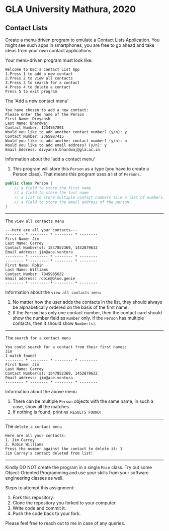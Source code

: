 # GLA University Mathura, 2020

## Contact Lists

Create a menu-driven program to emulate a Contact Lists Application. 
You might see such apps in smartphones, you are free to go ahead and take ideas
from your own contact applications.  

Your menu-driven program must look like: 
```
Welcome to DBC's Contact List App
1.Press 1 to add a new contact
2.Press 2 to view all contacts
3.Press 3 to search for a contact
4.Press 4 to delete a contact
Press 5 to exit program 
```

The 'Add a new contact menu'
```
You have chosen to add a new contact: 
Please enter the name of the Person
First Name: Divyansh
Last Name: Bhardwaj
Contact Number: 1234567891
Would you like to add another contact number? (y/n): y
Contact Number: 2365987415
Would you like to add another contact number? (y/n): n
Would you like to add email address? (y/n): y
Email Address: divyansh.bhardwaj@gla.ac.in
```
Information about the 'add a contact menu'
1. This program will store this `Person` as a type (you have to create a Person class).
That means this program uses a list of `Persons`.

```java
public class Person {
    // a field to store the first name
    // a field to store the last name
    // a list to store multiple contact numbers (i.e a list of numbers)
    // a field to store the email address of the person 
}
```
---
The `view all contacts menu`
```
---Here are all your contacts---
-------- * -------- * -------- * --------
First Name: Jim
Last Name: Carrey
Contact Number(s): 1547852369, 1452879632
Email address: jim@ace.ventura
-------- * -------- * -------- * --------
-------- * -------- * -------- * --------
First Name: Robin
Last Name: Williams
Contact Number: 7845985632
Email address: robin@blue.genie
-------- * -------- * -------- * --------
```
Information about the `view all contacts menu`
1. No matter how the user adds the contacts in the list,
they should always be alphabetically ordered on the basis of the first name.
2. If the `Person` has only one contact number, then the contact card should show
the number field as `Number` only. If the `Person` has multiple contacts, then it
should show `Number(s)`.
--- 

The `search for a contact menu`
```
You could search for a contact from their first names: 
Jim
1 match found!
-------- * -------- * -------- * --------
First Name: Jim
Last Name: Carrey
Contact Number(s): 1547852369, 1452879632
Email address: jim@ace.ventura
-------- * -------- * -------- * --------
```
Information about the above menu
1. There can be multiple `Person` objects with the same name, in such a case, 
show all the matches.
2. If nothing is found, print `NO RESULTS FOUND!`
---

The `delete a contact menu`
```
Here are all your contacts: 
1. Jim Carrey
2. Robin Williams
Press the number against the contact to delete it: 1
Jim Carrey's contact deleted from list!
```
---

Kindly DO NOT create the program in a single `Main` class. Try out some Object-Oriented Programming and
use your skills from your software engineering classes as well.

Steps to attempt this assignment:
1. Fork this repository.
2. Clone the repository you forked to your computer.
3. Write code and commit it.
4. Push the code back to your fork.

Please feel free to reach out to me in case of any queries.
